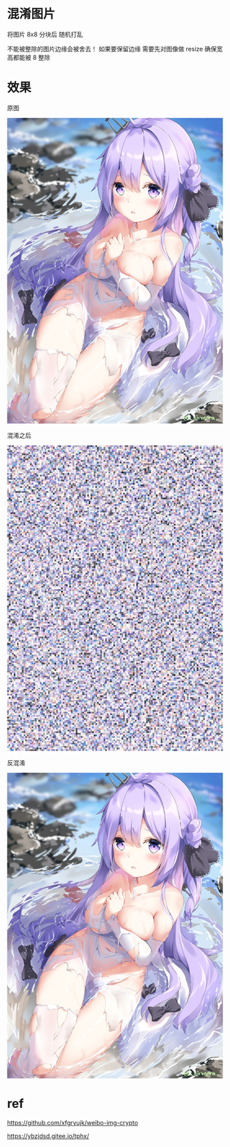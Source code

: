 

# 混淆图片

将图片 8x8 分块后
随机打乱

不能被整除的图片边缘会被舍去！
如果要保留边缘 需要先对图像做 resize
确保宽高都能被 8 整除


# 效果 



原图

![origin](origin.jpg)

混淆之后

![encrypt](encrypt.jpg)

反混淆

![decrypt](decrypt.jpg)


# ref

https://github.com/xfgryujk/weibo-img-crypto

https://ybzjdsd.gitee.io/tphx/